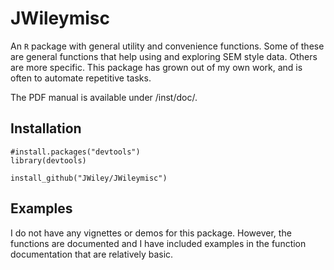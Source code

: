JWileymisc
========

An `R` package with general utility and convenience functions.
Some of these are general functions that help using and
exploring SEM style data.  Others are more specific.
This package has grown out of my own work, and is often to automate
repetitive tasks.

The PDF manual is available under /inst/doc/.

Installation
------------

```
#install.packages("devtools")
library(devtools)

install_github("JWiley/JWileymisc")
```

Examples
--------

I do not have any vignettes or demos for this package.
However, the functions are documented and I have included examples in the
function documentation that are relatively basic. 
